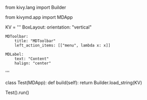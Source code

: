 from kivy.lang import Builder

from kivymd.app import MDApp

KV = '''
BoxLayout:
    orientation: "vertical"

    MDToolbar:
        title: "MDToolbar"
        left_action_items: [["menu", lambda x: x]]

    MDLabel:
        text: "Content"
        halign: "center"
'''


class Test(MDApp):
    def build(self):
        return Builder.load_string(KV)


Test().run()